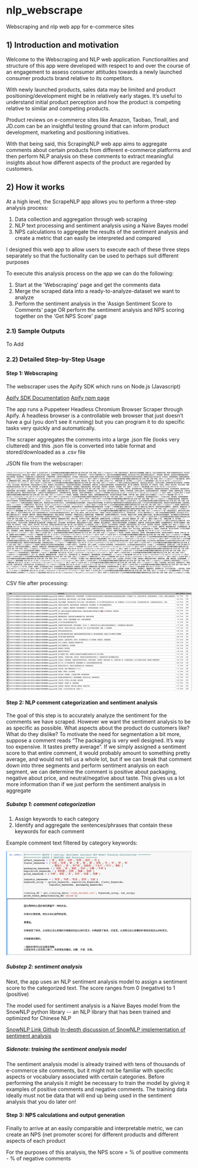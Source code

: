 # nlp_webscrape
Webscraping and nlp web app for e-commerce sites

## 1) Introduction and motivation

Welcome to the Webscraping and NLP web application. Functionalities and structure of this app were developed with respect to and over the course of an engagement to assess
consumer attitudes towards a newly launched consumer products brand relative to its competitors.

With newly launched products, sales data may be limited and product positioning/development might be in relatively early stages.
It’s useful to understand initial product perception and how the product is competing relative to similar and competing products.

Product reviews on e-commerce sites like Amazon, Taobao, Tmall, and JD.com can be an insightful testing ground
that can inform product development, marketing and positioning initiatives.

With that being said, this ScrapingNLP web app aims to aggregate comments about certain products from different e-commerce platforms and then
perform NLP analysis on these comments to extract meaningful insights about how different aspects of the product are regarded by customers.


## 2) How it works

At a high level, the ScrapeNLP app allows you to perform a three-step analysis process:

1. Data collection and aggregation through web scraping
1. NLP text processing and sentiment analysis using a Naive Bayes model 
1. NPS calculations to aggregate the results of the sentiment analysis and create a metric that can easily be interpreted and compared

I designed this web app to allow users to execute each of these three steps separately so that the fuctionality can be used to perhaps suit different purposes

To execute this analysis process on the app we can do the following:

1. Start at the 'Webscraping' page and get the comments data
1. Merge the scraped data into a ready-to-analyze-dataset we want to analyze
1. Perform the sentiment analysis in the 'Assign Sentiment Score to Comments' page OR perform the sentiment analysis and NPS scoring together on the 'Get NPS Score' page

### 2.1) Sample Outputs

To Add 

### 2.2) Detailed Step-by-Step Usage

#### Step 1: Webscraping

The webscraper uses the Apify SDK which runs on Node.js (Javascript)

[Apify SDK Documentation](https://sdk.apify.com/)
[Apify npm page](https://www.npmjs.com/package/apify)

The app runs a Puppeteer Headless Chromium Browser Scraper through Apify. 
A headless browser is a controllable web browser that just doesn’t have a gui
            (you don’t see it running) but you can program it to do specific tasks very quickly and automatically.
            
The scraper aggregates the comments into a large .json file (looks very cluttered) and this .json file is converted into table
              format and stored/downloaded as a .csv file
 
JSON file from the webscraper:

![JSON Output](/public/images/webscrape_images/webscrape_json.png)


CSV file after processing:

![CSV Output](/public/images/webscrape_images/webscrape_csv.png)


#### Step 2: NLP comment categorization and sentiment analysis

The goal of this step is to accurately analyze the sentiment for the comments we have scraped.
However we want the sentiment analysis to be as specific as possible.
What aspects about the product do customers like? What do they dislike?
To motivate the need for segmentation a bit more, suppose a comment reads “The packaging is very well designed.
It’s way too expensive. It tastes pretty average”. If we simply assigned a sentiment score to that entire comment,
it would probably amount to something pretty average, and would not tell us a whole lot, but if we can break that
comment down into three segments and perform sentiment analysis on each segment, we can determine the comment is positive about packaging,
negative about price, and neutral/negative about taste. This gives us a lot more information than if we just perform the sentiment analysis in aggregate

##### Substep 1: comment categorization

1. Assign keywords to each category
2. Identify and aggregate the sentences/phrases that contain these keywords for each comment

Example comment text filtered by category keywords:

![Filtered text](/public/images/flavor_example/price_keywords.png)

##### Substep 2: sentiment analysis

Next, the app uses an NLP sentiment analysis model to assign a sentiment score to the categorized text. The score ranges from 0 (negative) to 1 (positive)

The model used for sentiment analysis is a Naive Bayes model from the SnowNLP python library -- an NLP library that has been trained and optimized for Chinese NLP

[SnowNLP Link Github](https://github.com/isnowfy/snownlp)
[In-depth discussion of SnowNLP implementation of sentiment analysis](https://www.programmersought.com/article/25894599744/)


##### Sidenote: training the sentiment analysis model

The sentiment analysis model is already trained with tens of thousands of e-commerce site comments, but it might not be familiar with specific aspects or vocabulary associated with certain categories. Before performing the analysis
                        it might be necessary to train the model by giving it examples of positive comments and negative comments. The training data ideally must not be data that will end up being used in the sentiment analysis that you do later on!
                        
#### Step 3: NPS calculations and output generation                        
                     
Finally to arrive at an easily comparable and interpretable metric, we can create an NPS (net promoter score)
                          for different products and different aspects of each product
                          
For the purposes of this analysis, the NPS score = % of positive comments - % of negative comments                     


